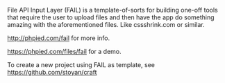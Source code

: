 File API Input Layer (FAIL) is a template-of-sorts for building one-off tools that require the user to upload files and then have the app do something amazing with the aforementioned files. Like cssshrink.com or similar.

http://phpied.com/fail for more info.

https://phpied.com/files/fail for a demo.

To create a new project using FAIL as template, see https://github.com/stoyan/craft